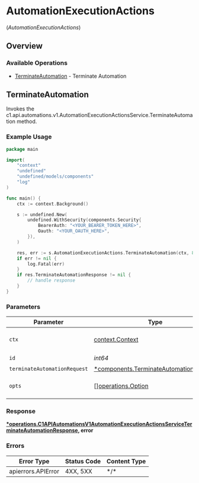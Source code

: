 # AutomationExecutionActions
(*AutomationExecutionActions*)

## Overview

### Available Operations

* [TerminateAutomation](#terminateautomation) - Terminate Automation

## TerminateAutomation

Invokes the c1.api.automations.v1.AutomationExecutionActionsService.TerminateAutomation method.

### Example Usage

<!-- UsageSnippet language="go" operationID="c1.api.automations.v1.AutomationExecutionActionsService.TerminateAutomation" method="post" path="/api/v1/automation_executions/{id}/actions/terminate" -->
```go
package main

import(
	"context"
	"undefined"
	"undefined/models/components"
	"log"
)

func main() {
    ctx := context.Background()

    s := undefined.New(
        undefined.WithSecurity(components.Security{
            BearerAuth: "<YOUR_BEARER_TOKEN_HERE>",
            Oauth: "<YOUR_OAUTH_HERE>",
        }),
    )

    res, err := s.AutomationExecutionActions.TerminateAutomation(ctx, 839265, nil)
    if err != nil {
        log.Fatal(err)
    }
    if res.TerminateAutomationResponse != nil {
        // handle response
    }
}
```

### Parameters

| Parameter                                                                                       | Type                                                                                            | Required                                                                                        | Description                                                                                     |
| ----------------------------------------------------------------------------------------------- | ----------------------------------------------------------------------------------------------- | ----------------------------------------------------------------------------------------------- | ----------------------------------------------------------------------------------------------- |
| `ctx`                                                                                           | [context.Context](https://pkg.go.dev/context#Context)                                           | :heavy_check_mark:                                                                              | The context to use for the request.                                                             |
| `id`                                                                                            | *int64*                                                                                         | :heavy_check_mark:                                                                              | N/A                                                                                             |
| `terminateAutomationRequest`                                                                    | [*components.TerminateAutomationRequest](../../models/components/terminateautomationrequest.md) | :heavy_minus_sign:                                                                              | N/A                                                                                             |
| `opts`                                                                                          | [][operations.Option](../../models/operations/option.md)                                        | :heavy_minus_sign:                                                                              | The options for this request.                                                                   |

### Response

**[*operations.C1APIAutomationsV1AutomationExecutionActionsServiceTerminateAutomationResponse](../../models/operations/c1apiautomationsv1automationexecutionactionsserviceterminateautomationresponse.md), error**

### Errors

| Error Type         | Status Code        | Content Type       |
| ------------------ | ------------------ | ------------------ |
| apierrors.APIError | 4XX, 5XX           | \*/\*              |